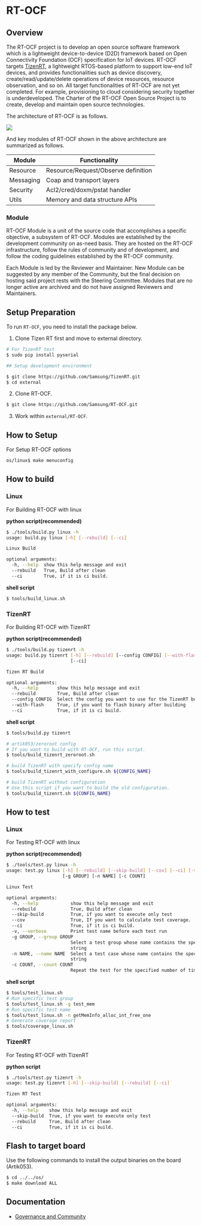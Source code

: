 # RT-OCF



## Overview

The RT-OCF project is to develop an open source software framework which is a lightweight device-to-device (D2D) framework based on Open Connectivity Foundation (OCF) specification for IoT devices. RT-OCF targets [TizenRT](https://github.com/Samsung/TizenRT), a lightweight RTOS-based platform to support low-end IoT devices, and provides functionalities such as device discovery, create/read/update/delete operations of device resources, resource observation, and so on. All target functionalities of RT-OCF are not yet completed. For example, provisioning to cloud considering security together is underdeveloped.
The Charter of the RT-OCF Open Source Project is to create, develop and maintain open source technologies. 

The architecture of RT-OCF is as follows.

<img src="./docs/overview.png">

And key modules of RT-OCF shown in the above architecture are summarized as follows.

| Module        | Functionality |
| ------------- |-------------|
| Resource      | Resource/Request/Observe definition |
| Messaging     | Coap and transport layers      |
| Security | Acl2/cred/doxm/pstat handler      |
| Utils | Memory and data structure APIs      |

### Module

RT-OCF Module is a unit of the source code that accomplishes a specific objective, a subsystem of RT-OCF. Modules are established by the development community on as-need basis. They are hosted on the RT-OCF infrastructure, follow the rules of community and of development, and follow the coding guidelines established by the RT-OCF community. 

Each Module is led by the Reviewer and Maintainer. New Module can be suggested by any member of the Community, but the final decision on hosting said project rests with the Steering Committee. Modules that are no longer active are archived and do not have assigned Reviewers and Maintainers.


## Setup Preparation

To run `RT-OCF`, you need to install the package below.

1. Clone Tizen RT first and move to external directory.

```sh
# For TizenRT test
$ sudo pip install pyserial

## Setup development environment

$ git clone https://github.com/Samsung/TizenRT.git
$ cd external
```

2. Clone RT-OCF.

```sh
$ git clone https://github.com/Samsung/RT-OCF.git
```

3. Work within `external/RT-OCF`.

## How to Setup

For Setup RT-OCF options

```sh
os/linux$ make menuconfig
```

## How to build

### Linux

For Building RT-OCF with linux

**python script(recommended)**

```sh
$ ./tools/build.py linux -h
usage: build.py linux [-h] [--rebuild] [--ci]

Linux Build

optional arguments:
  -h, --help  show this help message and exit
  --rebuild   True, Build after clean
  --ci        True, if it is ci build.
```

**shell script**

```sh
$ tools/build_linux.sh
```

### TizenRT

For Building RT-OCF with TizenRT

**python script(recommended)**

```sh
$ ./tools/build.py tizenrt -h
usage: build.py tizenrt [-h] [--rebuild] [--config CONFIG] [--with-flash]
                        [--ci]

Tizen RT Build

optional arguments:
  -h, --help       show this help message and exit
  --rebuild        True, Build after clean
  --config CONFIG  Select the config you want to use for the TizenRT build.
  --with-flash     True, if you want to flash binary after building
  --ci             True, if it is ci build.
```

**shell script**

```sh
$ tools/build.py tizenrt

# artik053/zeroroot config
# If you want to build with RT-OCF, run this script.
$ tools/build_tizenrt_zeroroot.sh

# build TizenRT with specify config name
$ tools/build_tizenrt_with_configure.sh ${CONFIG_NAME}

# build TizenRT without configuration
# Use this script if you want to build the old configuration.
$ tools/build_tizenrt.sh ${CONFIG_NAME}
```

## How to test

### Linux

For Testing RT-OCF with linux

**python script(recommended)**

```sh
$ ./tools/test.py linux -h
usage: test.py linux [-h] [--rebuild] [--skip-build] [--cov] [--ci] [-v]
                     [-g GROUP] [-n NAME] [-c COUNT]

Linux Test

optional arguments:
  -h, --help            show this help message and exit
  --rebuild             True, Build after clean
  --skip-build          True, if you want to execute only test
  --cov                 True, If you want to calculate test coverage.
  --ci                  True, if it is ci build.
  -v, --verbose         Print test name before each test run
  -g GROUP, --group GROUP
                        Select a test group whose name contains the specified
                        string
  -n NAME, --name NAME  Select a test case whose name contains the specified
                        string
  -c COUNT, --count COUNT
                        Repeat the test for the specified number of times
```

**shell script**

```sh
$ tools/test_linux.sh
# Run specific test group
$ tools/test_linux.sh -g test_mem
# Run specific test name
$ tools/test_linux.sh -n getMemInfo_alloc_int_free_one
# Generate coverage report
$ tools/coverage_linux.sh
```

### TizenRT

For Testing RT-OCF with TizenRT

**python script**

```sh
$ ./tools/test.py tizenrt -h
usage: test.py tizenrt [-h] [--skip-build] [--rebuild] [--ci]

Tizen RT Test

optional arguments:
  -h, --help    show this help message and exit
  --skip-build  True, if you want to execute only test
  --rebuild     True, Build after clean
  --ci          True, if it is ci build.
```

## Flash to target board

Use the following commands to install the output binaries on the board (Artik053).

```sh
$ cd ../../os/
$ make download ALL
```

## Documentation

- [Governance and Community](docs/Governance.md)